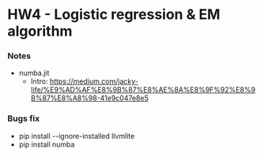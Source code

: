 # HW4 - Logistic regression & EM algorithm
### Notes
* numba.jit
    * Intro: https://medium.com/jacky-life/%E9%AD%AF%E8%9B%87%E8%AE%8A%E8%9F%92%E8%9B%87%E8%A8%98-41e9c047e8e5
### Bugs fix
* pip install --ignore-installed llvmlite
* pip install numba